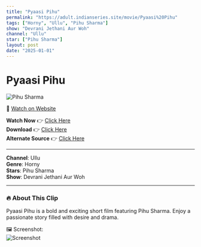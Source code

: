 ```yaml
---
title: "Pyaasi Pihu"
permalink: "https://adult.indianseries.site/movie/Pyaasi%20Pihu"
tags: ["Horny", "Ullu", "Pihu Sharma"]
show: "Devrani Jethani Aur Woh"
channel: "Ullu"
star: ["Pihu Sharma"]
layout: post
date: "2025-01-01"
---
```


# Pyaasi Pihu

![Pihu Sharma](https://shorts.desisins.com/wp-content/uploads/2024/08/Pihu-Sharma-Pyaasi-DesiSins.com_.jpg)

🔗 [Watch on Website](https://adult.indianseries.site/movie/Pyaasi%20Pihu)

**Watch Now** 👉 [Click Here](https://adult.indianseries.site/movie/Pyaasi%20Pihu)  
**Download** 👉 [Click Here](https://adult.indianseries.site/movie/Pyaasi%20Pihu)  
**Alternate Source** 👉 [Click Here](https://adult.indianseries.site/movie/Pyaasi%20Pihu)

---

**Channel**: Ullu  
**Genre**: Horny  
**Stars**: Pihu Sharma  
**Show**: Devrani Jethani Aur Woh

---

### 🔥 About This Clip

Pyaasi Pihu is a bold and exciting short film featuring Pihu Sharma. Enjoy a passionate story filled with desire and drama.
 
🖼️ Screenshot:  
![Screenshot](https://shorts.desisins.com/wp-content/uploads/2024/08/Pihu-Sharma-Pyaasi-DesiSins.com_.jpg)

